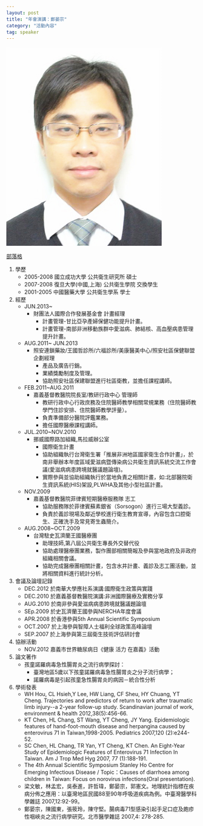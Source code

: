 ```yaml
---
layout: post
title: "年會演講：鄭晏宗"
category: "活動內容"
tag: speaker
---
```

![鄭晏宗](/assets/zhengyanzong)

[部落格](yantzong.blogspot.com)

1. 學歷
    - 2005-2008 國立成功大學 公共衛生研究所 碩士
    - 2007-2008 復旦大學(中國,上海) 公共衛生學院 交換學生
    - 2001-2005 中國醫藥大學 公共衛生學系 學士
2. 經歷
    - JUN.2013~
        - 財團法人國際合作發展基金會 計畫經理
            - 計畫管理-甘比亞孕產婦保健功能提升計畫。
            - 計畫管理-南部非洲移動族群中愛滋病、肺結核、高血壓病患管理提升計畫。
    - AUG.2011~ JUN.2013
        - 照安連鎖藥妝/王國哲診所/六福診所/美康醫美中心/照安社區保健聯盟 企劃經理
            - 產品及廣告行銷。
            - 業績獎勵制度及管理。
            - 協助照安社區保建聯盟進行社區衛教，並擔任課程講師。
    - FEB.2011~AUG.2011
        - 嘉義基督教醫院院長室/教研行政中心 管理師
            - 教研行政中心行政庶務及住院醫師教學相關常規業務（住院醫師教學門住診安排、住院醫師教學評量）。
            - 負責準備部分醫院評鑑業務。
            - 擔任國際醫療課程講師。
    - JUL.2010~NOV.2010
        - 挪威國際路加組織,馬拉威辦公室
            - 國際衛生計畫
            - 協助組織執行台灣衛生署「推展非洲地區國家衛生合作計畫」，於南非舉辦本年度區域愛滋病暨傳染病公共衛生資訊系統交流工作會議(愛滋病病患跨境就醫議題論壇)。
            - 實際參與並協助組織執行於當地負責之相關計畫，如:北部醫院衛生資訊系統(HIS)架設,PLWHA及其他小型社區計畫。
    - NOV.2009
        - 嘉義基督教醫院菲律賓短期醫療服務隊 志工
            - 協助服務隊於菲律賓蘇素銀省（Sorsogon）進行三場大型義診。
            - 負責於義診現場及鄰近學校進行衛生教育宣導，內容包含口腔衛生、正確洗手及常見寄生蟲簡介。
    - AUG.2008~OCT.2009
        - 台灣駐史瓦濟蘭王國醫療團
            - 助理技師,第八屆公共衛生專長外交替代役
            - 協助處理醫療團業務，製作團部相關簡報及參與當地政府及非政府組織相關會議。
            - 協助完成醫療團相關計畫，包含水井計畫、義診及志工團活動，並將相關資料進行統計分析。
3. 會議及論壇記錄
    - DEC.2012 於南華大學應社系演講:國際衛生政策與實踐
    - DEC.2010 於嘉義基督教醫院演講:非洲國際醫療及實務分享
    - AUG.2010 於南非參與愛滋病病患跨境就醫議題論壇
    - SEp.2009 於史瓦濟蘭王國參與NERCHA年度會議
    - APR.2008 於香港參與5th Annual Scientific Symposium
    - OCT.2007 於上海參與智障人士福利全球政策高峰論壇
    - SEP.2007 於上海參與第三屆衛生技術評估研討會
4. 協辦活動
    - NOV.2012 嘉義市世界糖尿病日《健康 活力 在嘉義》活動
5. 論文著作
    - 孩童諾羅病毒急性腸胃炎之流行病學探討：
        - 臺灣地區5歲以下孩童諾羅病毒急性腸胃炎之分子流行病學；
        - 諾羅病毒是引起孩童急性腸胃炎的病因－統合性分析
6. 學術發表
    - WH Hou, CL Hsieh,Y Lee, HW Liang, CF Sheu, HY Chuang, YT Cheng. Trajectories and predictors of return to work after traumatic limb injury--a 2-year follow-up study. Scandinavian journal of work, environment & health 2012,38(5):456-66.
    - KT Chen, HL Chang, ST Wang, YT Cheng, JY Yang. Epidemiologic features of hand-foot-mouth disease and herpangina caused by enterovirus 71 in Taiwan,1998-2005. Pediatrics 2007,120 (2):e244-52.
    - SC Chen, HL Chang, TR Yan, YT Cheng, KT Chen. An Eight-Year Study of Epidemiologic Features of Enterovirus 71 Infection In Taiwan. Am J Trop Med Hyg 2007, 77 (1):188-191.
    - The 4th Annual Scientific Symposium Stanley Ho Centre for Emerging Infectious Disease / Topic：Causes of diarrhoea among children in Taiwan: Focus on norovirus infections(Oral presentation).
    - 梁文敏，林孟宏，吳泰進，許哲瑋，鄭晏宗，郭憲文。地理統計指標在疾病分佈之應用：以臺灣地區民國88至90年呼吸道疾病為例。中臺灣醫學科學雜誌 2007,12:92-99。
    - 鄭晏宗，陳國東，張筱玲，陳守堅。腸病毒71型感染引起手足口症及皰疹性咽峽炎之流行病學研究。北市醫學雜誌 2007,4: 278-285.
